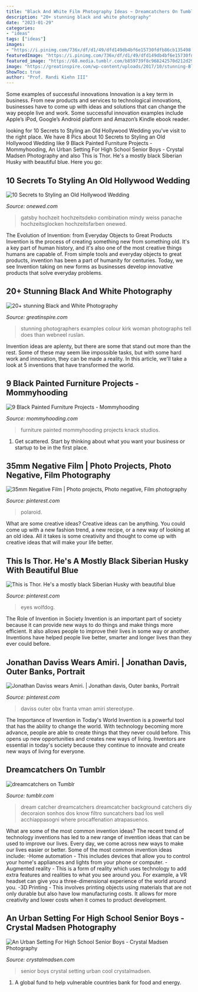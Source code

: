 ```yaml
---
title: "Black And White Film Photography Ideas ~ Dreamcatchers On Tumblr"
description: "20+ stunning black and white photography"
date: "2023-01-29"
categories:
- "ideas"
tags: ["ideas"]
images:
- "https://i.pinimg.com/736x/df/d1/49/dfd149db4bf6e15730fdfb86cb135498.jpg"
featuredImage: "https://i.pinimg.com/736x/df/d1/49/dfd149db4bf6e15730fdfb86cb135498.jpg"
featured_image: "https://68.media.tumblr.com/b859739f8c968242570d212d29bbeea7/tumblr_ngjanqTRWW1rcf4rko1_500.jpg"
image: "https://greatinspire.com/wp-content/uploads/2017/10/stunning-Black-and-White-Photography-6.jpg"
ShowToc: true
author: "Prof. Randi Kiehn III"
---
```



Some examples of successful innovations
Innovation is a key term in business. From new products and services to technological innovations, businesses have to come up with ideas and solutions that can change the way people live and work. Some successful innovation examples include Apple’s iPod, Google’s Android platform and Amazon’s Kindle ebook reader.

	

		
looking for 10 Secrets to Styling an Old Hollywood Wedding you've visit to the right place. We have 8 Pics about 10 Secrets to Styling an Old Hollywood Wedding like 9 Black Painted Furniture Projects - Mommyhooding, An Urban Setting For High School Senior Boys - Crystal Madsen Photography and also This is Thor. He&#039;s a mostly black Siberian Husky with beautiful blue. Here you go:
		
    
## 10 Secrets To Styling An Old Hollywood Wedding

<img loading=lazy src="https://wedding-pictures-01.onewed.com/51250/black-and-red-after-hours-wedding-lounge__full.jpg" onerror="this.onerror=null;this.src='https://tse3.mm.bing.net/th?id=OIP.cv1GAYtTDWyFFnt5OjlETQHaE7&amp;pid=15.1';" alt="10 Secrets to Styling an Old Hollywood Wedding">

_Source: onewed.com_

>gatsby hochzeit hochzeitsdeko combination mindy weiss panache hochzeitsglocken hochzeitsfarben onewed. 

	

The Evolution of Invention: from Everyday Objects to Great Products
Invention is the process of creating something new from something old. It's a key part of human history, and it's also one of the most creative things humans are capable of. From simple tools and everyday objects to great products, invention has been a part of humanity for centuries. Today, we see Invention taking on new forms as businesses develop innovative products that solve everyday problems.

    
## 20+ Stunning Black And White Photography

<img loading=lazy src="https://greatinspire.com/wp-content/uploads/2017/10/stunning-Black-and-White-Photography-6.jpg" onerror="this.onerror=null;this.src='https://tse4.mm.bing.net/th?id=OIP.9_yOCv6zwFSI2IxVoUQtYwHaIy&amp;pid=15.1';" alt="20+ stunning Black and White Photography">

_Source: greatinspire.com_

>stunning photographers examples colour kirk woman photographs tell does than webneel ruslan. 

	

Invention ideas are aplenty, but there are some that stand out more than the rest. Some of these may seem like impossible tasks, but with some hard work and innovation, they can be made a reality. In this article, we'll take a look at 5 inventions that have transformed the world.

    
## 9 Black Painted Furniture Projects - Mommyhooding

<img loading=lazy src="https://www.mommyhooding.com/wp-content/uploads/2018/10/blackdresser3-678x1024.jpg" onerror="this.onerror=null;this.src='https://tse1.mm.bing.net/th?id=OIP.txXPBceMa-x-dm0ZSK1YYAHaLL&amp;pid=15.1';" alt="9 Black Painted Furniture Projects - Mommyhooding">

_Source: mommyhooding.com_

>furniture painted mommyhooding projects knack studios. 

	

1. Get scattered. Start by thinking about what you want your business or startup to be in the first place.

    
## 35mm Negative Film | Photo Projects, Photo Negative, Film Photography

<img loading=lazy src="https://i.pinimg.com/736x/df/d1/49/dfd149db4bf6e15730fdfb86cb135498.jpg" onerror="this.onerror=null;this.src='https://tse3.mm.bing.net/th?id=OIP.DVj63y4ptOfbd3AUYxvv8QHaLb&amp;pid=15.1';" alt="35mm Negative Film | Photo projects, Photo negative, Film photography">

_Source: pinterest.com_

>polaroid. 

	

What are some creative ideas?
Creative ideas can be anything. You could come up with a new fashion trend, a new recipe, or a new way of looking at an old idea. All it takes is some creativity and thought to come up with creative ideas that will make your life better.

    
## This Is Thor. He&#039;s A Mostly Black Siberian Husky With Beautiful Blue

<img loading=lazy src="https://i.pinimg.com/736x/ec/d5/d9/ecd5d9de073f0c3517be6c417eac55f5.jpg" onerror="this.onerror=null;this.src='https://tse2.mm.bing.net/th?id=OIP.HBP3YHiIbZ-BkYyizZA2SQHaRM&amp;pid=15.1';" alt="This is Thor. He&#039;s a mostly black Siberian Husky with beautiful blue">

_Source: pinterest.com_

>eyes wolfdog. 

	

The Role of Invention in Society
Invention is an important part of society because it can provide new ways to do things and make things more efficient. It also allows people to improve their lives in some way or another. Inventions have helped people live better, smarter and longer lives than they ever could before.

    
## Jonathan Daviss Wears Amiri. | Jonathan Davis, Outer Banks, Portrait

<img loading=lazy src="https://i.pinimg.com/736x/ae/95/48/ae9548135e35353ff90aa219a55c1abc.jpg" onerror="this.onerror=null;this.src='https://tse1.mm.bing.net/th?id=OIP.fOqDcS-rHNuec6aONipdHAHaKc&amp;pid=15.1';" alt="Jonathan Daviss wears Amiri. | Jonathan davis, Outer banks, Portrait">

_Source: pinterest.com_

>daviss outer obx franta vman amiri stereotype. 

	

The Importance of Invention in Today's World
Invention is a powerful tool that has the ability to change the world. With technology becoming more advance, people are able to create things that they never could before. This opens up new opportunities and creates new ways of living. Inventors are essential in today's society because they continue to innovate and create new ways of living for everyone.

    
## Dreamcatchers On Tumblr

<img loading=lazy src="https://68.media.tumblr.com/b859739f8c968242570d212d29bbeea7/tumblr_ngjanqTRWW1rcf4rko1_500.jpg" onerror="this.onerror=null;this.src='https://tse3.mm.bing.net/th?id=OIP.mZBn9TXK6uA31R5g6H5t_wAAAA&amp;pid=15.1';" alt="dreamcatchers on Tumblr">

_Source: tumblr.com_

>dream catcher dreamcatchers dreamcatcher background catchers diy decoraion sonhos dos know filtro suncatchers bad los well acchiappasogni where procaffenation atrapasuenos. 

	

What are some of the most common invention ideas?
The recent trend of technology inventions has led to a new range of invention ideas that can be used to improve our lives. Every day, we come across new ways to make our lives easier or better. Some of the most common invention ideas include: 
-Home automation - This includes devices that allow you to control your home's appliances and lights from your phone or computer. 
-Augmented reality - This is a form of reality which uses technology to add extra features and realities to what you see around you. For example, a VR headset can give you a three-dimensional experience of the world around you. 
-3D Printing - This involves printing objects using materials that are not only durable but also have low manufacturing costs. It allows for more creativity and lower costs when it comes to product development.

    
## An Urban Setting For High School Senior Boys - Crystal Madsen Photography

<img loading=lazy src="http://www.crystalmadsen.com/wp-content/uploads/2012/10/Senior-Photo-Ideas-for-boys_007-682x1024.jpg" onerror="this.onerror=null;this.src='https://tse2.mm.bing.net/th?id=OIP.BbwAsoNYcTuS2FxCgyLxHAHaLH&amp;pid=15.1';" alt="An Urban Setting For High School Senior Boys - Crystal Madsen Photography">

_Source: crystalmadsen.com_

>senior boys crystal setting urban cool crystalmadsen. 

	

1. A global fund to help vulnerable countries bank for food and energy.

